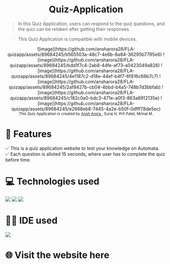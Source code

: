 <h1 align="center">Quiz-Application</h1> 
 
> In this Quiz Application, users can respond to the quiz questions, and the quiz can be retaken after getting their responses. 

> This Quiz Application is compatible with mobile devices.



<div align="center">
 ![image](https://github.com/ansharora28/FLA-quizapp/assets/89684245/b565503a-48c7-4e6b-8a84-36295b7795e6)
 ![image](https://github.com/ansharora28/FLA-quizapp/assets/89684245/bdd1f7c4-2ab8-44fe-af73-a0423049a828)
 ![image](https://github.com/ansharora28/FLA-quizapp/assets/89684245/4e1187c2-d18e-44ef-b4f7-6f816c68b7c7)
![image](https://github.com/ansharora28/FLA-quizapp/assets/89684245/2af8427b-cb04-4bbd-b4a5-748b7d3bbfab)
![image](https://github.com/ansharora28/FLA-quizapp/assets/89684245/c182c0a0-bdc3-471e-a0f3-863a8912135e)
![image](https://github.com/ansharora28/FLA-quizapp/assets/89684245/e2668eb8-7445-4a2e-b50f-0dfff78de5ec)

</div>


<div align="center">
<sub>This Quiz Application is created by
<a href="https://github.com/ansharora28">Ansh Arora </a>, Suraj H, Prit Patel, Mrinal M.
</sub>
</div>

# 📝 Features 
✅ This is a quiz application website to test your knowledge on Automata. <br>
✅ Each question is alloted 15 seconds, where user has to complete the quiz before time. 

# 💻 Technologies used
<img src="https://img.shields.io/badge/HTML5-FF3300?style=for-the-badge&logo=html5&logoColor=white">
<img src="https://img.shields.io/badge/CSS3-0066FF?style=for-the-badge&logo=css3&logoColor=white">
<img src="https://img.shields.io/badge/JavaScript-FFF600?style=for-the-badge&logo=javascript&logoColor=white">

# 👩‍💻 IDE used
<img src="https://img.shields.io/badge/Visual_Studio_Code-0078D4?style=for-the-badge&logo=visual%20studio%20code&logoColor=white">

# 🌐 Visit the website here
<a href="https://flaquiz-six.vercel.app/">

